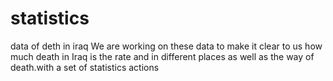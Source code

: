 # statistics
data of deth in iraq We are working on these data to make it clear to us how much death in Iraq is the rate and in different places as well as the way of death.with a set
of statistics actions
